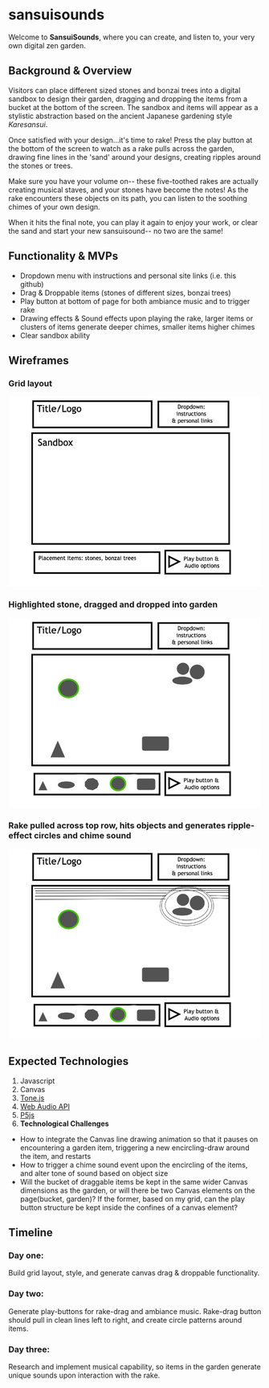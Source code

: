 # sansuisounds

Welcome to **SansuiSounds**, where you can create, and listen to, your very own digital zen garden.   

## Background & Overview  

Visitors can place different sized stones and bonzai trees into a digital sandbox to design their garden, dragging and dropping the items from a bucket at the 
bottom of the screen. The sandbox and items will appear as a stylistic abstraction based on the ancient Japanese gardening style *Karesansui*.

Once satisfied with your design...it's time to rake! 
Press the play button at the bottom of the screen to watch as a rake pulls across the garden, drawing fine lines in the 'sand' around your designs, creating ripples around the stones or trees.

Make sure you have your volume on-- these five-toothed rakes are actually creating musical staves, and your stones have become the notes! As the rake encounters these objects on its path, you can listen to the soothing chimes of your own design.

When it hits the final note, you can play it again to enjoy your work, or clear the sand and start your new sansuisound-- no two are the same!


## Functionality & MVPs

- Dropdown menu with instructions and personal site links (i.e. this github)
- Drag & Droppable items (stones of different sizes, bonzai trees)
- Play button at bottom of page for both ambiance music and to trigger rake
- Drawing effects & Sound effects upon playing the rake, larger items or clusters of items generate deeper chimes, smaller items higher chimes
- Clear sandbox ability

## Wireframes
### Grid layout
![wireframe-1](https://github.com/beccaburten/sansuisounds/blob/master/src/images/wireframes/Wireframe%201.jpg)

### Highlighted stone, dragged and dropped into garden
![wireframe-2](https://github.com/beccaburten/sansuisounds/blob/master/src/images/wireframes/Wireframe%202.jpg)


### Rake pulled across top row, hits objects and generates ripple-effect circles and chime sound 
![wireframe-3](https://github.com/beccaburten/sansuisounds/blob/master/src/images/wireframes/Wireframe%203.jpg)


## Expected Technologies
1. Javascript
2. Canvas
3. [Tone.js](https://tonejs.github.io/)
4. [Web Audio API](https://developer.mozilla.org/en-US/docs/Web/API/Web_Audio_API)
5. [P5js](https://p5js.org/examples/sound-load-and-play-sound.html)
6. **Technological Challenges**
- How to integrate the Canvas line drawing animation so that it pauses on encountering a garden item, triggering a new encircling-draw around the item, and restarts
- How to trigger a chime sound event upon the encircling of the items, and alter tone of sound based on object size
- Will the bucket of draggable items be kept in the same wider Canvas dimensions as the garden, or will there be two Canvas elements on the page(bucket, garden)? If the former, based on my grid, can the play button structure be kept inside the confines of a canvas element?

## Timeline
### Day one: 
Build grid layout, style, and generate canvas drag & droppable functionality.

### Day two:
Generate play-buttons for rake-drag and ambiance music. Rake-drag button should pull in clean lines left to right, and create circle patterns around items.

### Day three:
Research and implement musical capability, so items in the garden generate unique sounds upon interaction with the rake.

